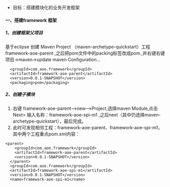 - 目标：搭建模块化的业务开发框架
####  一、搭建framework 框架
##### 1、创建框架父项目
基于eclipse 创建 Maven Project （maven-archetype-quickstart）工程framework-aoe-parent ,之后把pom文件中的packing标签改成pom.,并右键右键项目->maven->update maven Configuration...  
```language
  <groupId>com.aoe.framework</groupId>
  <artifactId>framework-aoe-parent</artifactId>
  <version>0.0.1-SNAPSHOT</version>
  <packaging>pom</packaging>
```
##### 2、创建子模块
1. 右键 framework-aoe-parent-->new-->Project,选择maven Module,点击 Next> 输入名称：framework-aoe-spi-m1 ,之后next（其中仍选择maven-archetype-quickstart），最后完成。
2. 此时可发现相邻工程：framework-aoe-parent、framework-aoe-spi-m1，其中两个工程重点pom.xml内容：
```language
<parent>
    <groupId>com.aoe.framework</groupId>
    <artifactId>framework-aoe-parent</artifactId>
    <version>0.0.1-SNAPSHOT</version>
  </parent>
  <groupId>com.aoe.framework</groupId>
  <artifactId>framework-aoe-spi-m1</artifactId>
  <version>0.0.1-SNAPSHOT</version>
  <name>framework-aoe-spi-m1</name>
```
```language

```


